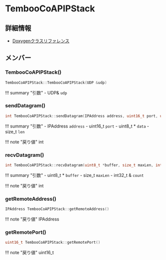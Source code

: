 # TembooCoAPIPStack



## 詳細情報

- [Doxygenクラスリファレンス](https://lang-ship.com/reference/Arduino/latest/class_temboo_co_a_p_i_p_stack.html)

## メンバー



### TembooCoAPIPStack()



```c
TembooCoAPIPStack::TembooCoAPIPStack(UDP &udp)
```

!!! summary "引数"
	- UDP& `udp` 



### sendDatagram()



```c
int TembooCoAPIPStack::sendDatagram(IPAddress address, uint16_t port, uint8_t *data, size_t len)
```

!!! summary "引数"
	- IPAddress `address` 
	- uint16_t `port` 
	- uint8_t * `data` 
	- size_t `len` 

!!! note "戻り値"
	int



### recvDatagram()



```c
int TembooCoAPIPStack::recvDatagram(uint8_t *buffer, size_t maxLen, int32_t &count)
```

!!! summary "引数"
	- uint8_t * `buffer` 
	- size_t `maxLen` 
	- int32_t & `count` 

!!! note "戻り値"
	int



### getRemoteAddress()



```c
IPAddress TembooCoAPIPStack::getRemoteAddress()
```

!!! note "戻り値"
	IPAddress



### getRemotePort()



```c
uint16_t TembooCoAPIPStack::getRemotePort()
```

!!! note "戻り値"
	uint16_t



